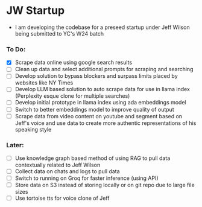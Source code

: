 # JW Startup
- I am developing the codebase for a preseed startup under Jeff Wilson being submitted to YC's W24 batch

### To Do:
- [x] Scrape data online using google search results
- [ ] Clean up data and select additional prompts for scraping and searching
- [ ] Develop solution to bypass blockers and surpass limits placed by websites like NY Times
- [ ] Develop LLM based solution to auto scrape data for use in llama index (Perplexity esque clone for multiple searches)
- [ ] Develop initial prototype in llama index using ada embeddings model
- [ ] Switch to better embeddings model to improve quality of output
- [ ] Scrape data from video content on youtube and segment based on Jeff's voice and use data to create more authentic representations of his speaking style

### Later:
- [ ] Use knowledge graph based method of using RAG to pull data contextually related to Jeff Wilson
- [ ] Collect data on chats and logs to pull data 
- [ ] Switch to running on Groq for faster inference (using API)
- [ ] Store data on S3 instead of storing locally or on git repo due to large file sizes
- [ ] Use tortoise tts for voice clone of Jeff
